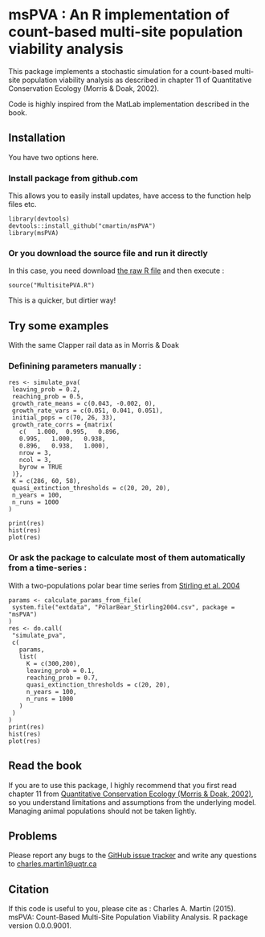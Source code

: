 # msPVA : An R implementation of count-based multi-site population viability analysis

This package implements a stochastic simulation for a count-based multi-site population viability analysis as described in chapter 11 of Quantitative Conservation Ecology (Morris & Doak, 2002).

Code is highly inspired from the MatLab implementation described in the book.

## Installation
You have two options here.

### Install package from github.com
This allows you to easily install updates, have access to the function help files etc.
```{r}
library(devtools)
devtools::install_github("cmartin/msPVA")
library(msPVA)
```

### Or you download the source file and run it directly
In this case, you need download [the raw R file](https://raw.githubusercontent.com/cmartin/msPVA/master/R/MultisitePVA.R)
and then execute : 
```{r}
source("MultisitePVA.R")
```
This is a quicker, but dirtier way!

## Try some examples

With the same Clapper rail data as in Morris & Doak

### Definining parameters manually : 
```{r}
res <- simulate_pva(
 leaving_prob = 0.2,
 reaching_prob = 0.5,
 growth_rate_means = c(0.043, -0.002, 0),
 growth_rate_vars = c(0.051, 0.041, 0.051),
 initial_pops = c(70, 26, 33),
 growth_rate_corrs = {matrix(
   c(	1.000,	0.995,   0.896,
   0.995,	1.000,   0.938,
   0.896,	0.938,   1.000),
   nrow = 3,
   ncol = 3,
   byrow = TRUE
 )},
 K = c(286, 60, 58),
 quasi_extinction_thresholds = c(20, 20, 20),
 n_years = 100,
 n_runs = 1000
)

print(res)
hist(res)
plot(res)
```

### Or ask the package to calculate most of them automatically from a time-series : 
With a two-populations polar bear time series from [Stirling et al. 2004](http://arctic.journalhosting.ucalgary.ca/arctic/index.php/arctic/article/view/479/509)
```{r}
params <- calculate_params_from_file(
 system.file("extdata", "PolarBear_Stirling2004.csv", package = "msPVA")
)
res <- do.call(
 "simulate_pva",
 c(
   params,
   list(
     K = c(300,200),
     leaving_prob = 0.1,
     reaching_prob = 0.7,
     quasi_extinction_thresholds = c(20, 20),
     n_years = 100,
     n_runs = 1000
   )
 )
)
print(res)
hist(res)
plot(res)
```

## Read the book
If you are to use this package, I highly recommend that you first read chapter 11 from [Quantitative Conservation Ecology (Morris & Doak, 2002)](http://www.sinauer.com/quantitative-conservation-biology-theory-and-practice-of-population-viability-analysis.html), so you understand limitations and assumptions from the underlying model. Managing animal populations should not be taken lightly.

## Problems
Please report any bugs to the [GitHub issue tracker](https://github.com/cmartin/msPVA/issues) and write any questions to <charles.martin1@uqtr.ca>

## Citation
If this code is useful to you, please cite as : 
Charles A. Martin (2015). msPVA: Count-Based Multi-Site Population Viability Analysis. R package
  version 0.0.0.9001.
